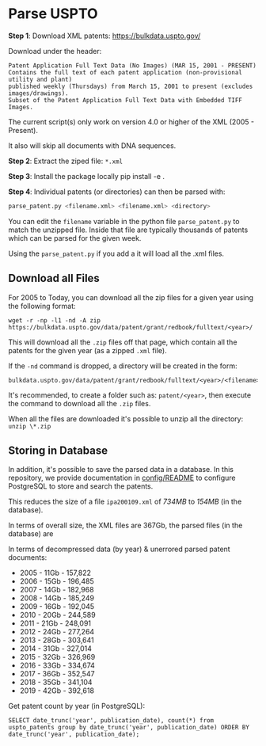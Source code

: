 Parse USPTO
===========

**Step 1**: Download XML patents: https://bulkdata.uspto.gov/

Download under the header:

```
Patent Application Full Text Data (No Images) (MAR 15, 2001 - PRESENT)
Contains the full text of each patent application (non-provisional utility and plant)
published weekly (Thursdays) from March 15, 2001 to present (excludes images/drawings).
Subset of the Patent Application Full Text Data with Embedded TIFF Images.
```

The current script(s) only work on version 4.0 or higher of the XML (2005 - Present).

It also will skip all documents with DNA sequences.

**Step 2**: Extract the ziped file: `*.xml`

**Step 3**: Install the package locally
pip install -e .

**Step 4**: Individual patents (or directories) can then be parsed with:

```python
parse_patent.py <filename.xml> <filename.xml> <directory>
```

You can edit the `filename` variable in the python file `parse_patent.py` to match the unzipped file. Inside that file are typically thousands of patents which can be parsed for the given week.

Using the `parse_patent.py` if you add a it will load all the  .xml files.

## Download all Files

For 2005 to Today, you can download all the zip files for a given year using the following format:

```
wget -r -np -l1 -nd -A zip https://bulkdata.uspto.gov/data/patent/grant/redbook/fulltext/<year>/
```

This will download all the `.zip` files off that page, which contain all the patents for the given year (as a zipped `.xml` file).

If the `-nd` command is dropped, a directory will be created in the form:

```
bulkdata.uspto.gov/data/patent/grant/redbook/fulltext/<year>/<filename>.zip`
```

It's recommended, to create a folder such as: `patent/<year>`, then execute the command to download all the `.zip` files.

When all the files are downloaded it's possible to unzip all the directory: `unzip \*.zip`

## Storing in Database

In addition, it's possible to save the parsed data in a database. In this repository, we provide documentation in [config/README](config/README.md) to configure PostgreSQL to store and search the patents.

This reduces the size of a file `ipa200109.xml` of *734MB* to *154MB* (in the database).

In terms of overall size, the XML files are 367Gb, the parsed files (in the database) are

In terms of decompressed data (by year) & unerrored parsed patent documents:

* 2005 - 11Gb - 157,822
* 2006 - 15Gb - 196,485
* 2007 - 14Gb - 182,968
* 2008 - 14Gb - 185,249
* 2009 - 16Gb - 192,045
* 2010 - 20Gb - 244,589
* 2011 - 21Gb - 248,091
* 2012 - 24Gb - 277,264
* 2013 - 28Gb - 303,641
* 2014 - 31Gb - 327,014
* 2015 - 32Gb - 326,969
* 2016 - 33Gb - 334,674
* 2017 - 36Gb - 352,547
* 2018 - 35Gb - 341,104
* 2019 - 42Gb - 392,618

Get patent count by year (in PostgreSQL):

```
SELECT date_trunc('year', publication_date), count(*) from uspto_patents group by date_trunc('year', publication_date) ORDER BY date_trunc('year', publication_date);
```
